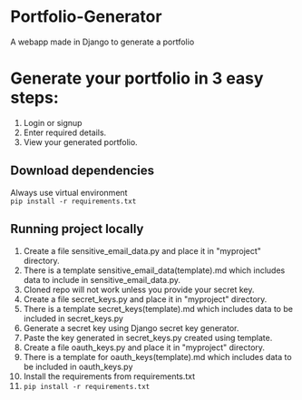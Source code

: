 # Portfolio-Generator
A webapp made in Django to generate a portfolio  
# Generate your portfolio in 3 easy steps:
1. Login or signup
2. Enter required details.
3. View your generated portfolio.
## Download dependencies
Always use virtual environment  
``` pip install -r requirements.txt ```
## Running project locally
1. Create a file sensitive_email_data.py and place it in "myproject" directory.
2. There is a template sensitive_email_data(template).md which includes data to include in sensitive_email_data.py.
3. Cloned repo will not work unless you provide your secret key.
4. Create a file secret_keys.py and place it in "myproject" directory.
5. There is a template secret_keys(template).md which includes data to be included in secret_keys.py
6. Generate a secret key using Django secret key generator.
7. Paste the key generated in secret_keys.py created using template.
8. Create a file oauth_keys.py and place it in "myproject" directory.
9. There is a template for oauth_keys(template).md which includes data to be included in oauth_keys.py
10. Install the requirements from requirements.txt
11. `pip install -r requirements.txt`

